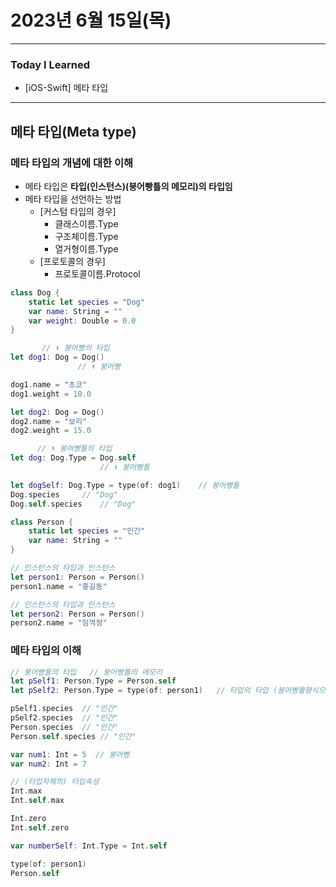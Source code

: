 # 2023년 6월 15일(목)

---

### Today I Learned 

- [iOS-Swift] 메타 타입

---

## 메타 타입(Meta type)

### 메타 타입의 개념에 대한 이해

- 메타 타입은 **타입(인스턴스)(붕어빵틀의 메모리)의 타입임**
- 메타 타입을 선언하는 방법
  - [커스텀 타입의 경우]
    - 클래스이름.Type
    - 구조체이름.Type
    - 열거형이름.Type
  - [프로토콜의 경우]
    - 프로토콜이름.Protocol

```swift
class Dog {
    static let species = "Dog"
    var name: String = ""
    var weight: Double = 0.0
}

       // ⬇︎ 붕어빵의 타입
let dog1: Dog = Dog()
               // ⬆︎ 붕어빵

dog1.name = "초코"
dog1.weight = 10.0

let dog2: Dog = Dog()
dog2.name = "보리"
dog2.weight = 15.0

      // ⬇︎ 붕어빵틀의 타입
let dog: Dog.Type = Dog.self
                    // ⬆︎ 붕어빵틀

let dogSelf: Dog.Type = type(of: dog1)    // 붕어빵틀
Dog.species     // "Dog"
Dog.self.species    // "Dog"

class Person {
    static let species = "인간"
    var name: String = ""
}

// 인스턴스의 타입과 인스턴스
let person1: Person = Person()
person1.name = "홍길동"

// 인스턴스의 타입과 인스턴스
let person2: Person = Person()
person2.name = "임꺽정"
```

### 메타 타입의 이해

```swift
// 붕어빵틀의 타입   // 붕어빵틀의 메모리
let pSelf1: Person.Type = Person.self
let pSelf2: Person.Type = type(of: person1)   // 타입의 타입 (붕어빵틀형식으로 메모리에 있어)

pSelf1.species  // "인간"
pSelf2.species  // "인간"
Person.species  // "인간"
Person.self.species // "인간"

var num1: Int = 5  // 붕어빵
var num2: Int = 7

// (타입자체의) 타입속성
Int.max
Int.self.max

Int.zero
Int.self.zero

var numberSelf: Int.Type = Int.self

type(of: person1)
Person.self
```